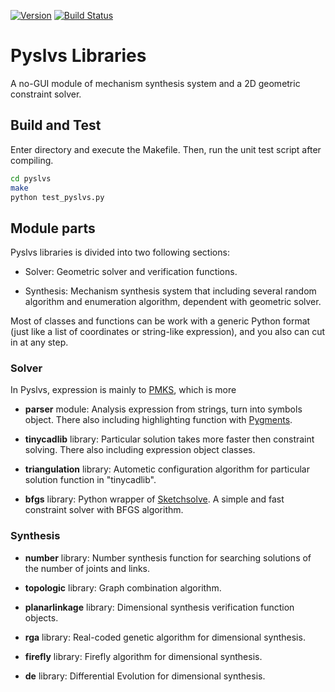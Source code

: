 [![Version](https://img.shields.io/badge/version-18.06.0-yellow.svg)](https://github.com/KmolYuan/pyslvs/releases/latest)
[![Build Status](https://travis-ci.org/KmolYuan/pyslvs.svg)](https://travis-ci.org/KmolYuan/pyslvs)

# Pyslvs Libraries

A no-GUI module of mechanism synthesis system and a 2D geometric constraint solver.

## Build and Test

Enter directory and execute the Makefile. Then, run the unit test script after compiling.

```bash
cd pyslvs
make
python test_pyslvs.py
```

## Module parts

Pyslvs libraries is divided into two following sections:

+ Solver:
    Geometric solver and verification functions.

+ Synthesis:
    Mechanism synthesis system that including several random algorithm and enumeration algorithm, dependent with geometric solver.

Most of classes and functions can be work with a generic Python format (just like a list of coordinates or string-like expression), and you also can cut in at any step.

### Solver

In Pyslvs, expression is mainly to [PMKS](http://designengrlab.github.io/PMKS/), which is more 

+ **parser** module:
    Analysis expression from strings, turn into symbols object. There also including highlighting function with [Pygments](http://pygments.org/).

+ **tinycadlib** library:
    Particular solution takes more faster then constraint solving. There also including expression object classes.

+ **triangulation** library:
    Autometic configuration algorithm for particular solution function in "tinycadlib".

+ **bfgs** library:
    Python wrapper of [Sketchsolve](https://code.google.com/archive/p/sketchsolve/). A simple and fast constraint solver with BFGS algorithm.

### Synthesis

+ **number** library:
    Number synthesis function for searching solutions of the number of joints and links.

+ **topologic** library:
    Graph combination algorithm.

+ **planarlinkage** library:
    Dimensional synthesis verification function objects.

+ **rga** library:
    Real-coded genetic algorithm for dimensional synthesis.

+ **firefly** library:
    Firefly algorithm for dimensional synthesis.

+ **de** library:
    Differential Evolution for dimensional synthesis.
